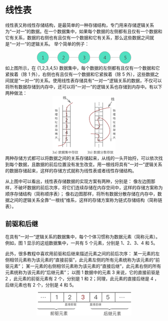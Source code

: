 # 线性表

线性表又称线性存储结构，是最简单的一种存储结构，专门用来存储逻辑关系为“一对一”的数据。在一个数据集中，如果每个数据的左侧都有且仅有一个数据和它有关系，数据的右侧也有且仅有一个数据和它有关系，那么这些数据之间就是“一对一“的逻辑关系。
举个简单的例子：
 <div align="center">
    <img src=./线性表1.jpg width=60% />
</div>
如上图所示，在 {1,2,3,4,5} 数据集中，每个数据的左侧都有且仅有一个数据和它紧挨着（除 1 外），右侧也有且仅有一个数据和它紧挨着（除 5 外），这些数据之间就是“一对一“的关系。使用线性表存储具有“一对一“逻辑关系的数据，不仅可以将所有数据存储到内存中，还可以将“一对一”的逻辑关系也存储到内存中。有以下两种做法：
 <div align="center">
    <img src=./线性表2.jpg width=40% />
</div>
两种存储方式都可以将数据之间的关系存储起来，从线的一头开始捋，可以依次找到每个数据，且数据的前后位置没有发生改变。用一根线将具有“一对一”逻辑关系的数据存储起来，这样的存储方式就称为线性表或者线性存储结构。

从上图中可以看出，线性表存储数据的实现方案有两种，分别是：
像左边图那样，不破坏数据的前后次序，将它们连续存储在内存空间中，这样的存储方案称为顺序存储结构（简称顺序表）；
像右边图那样，将所有数据分散存储在内存中，数据之间的逻辑关系全靠“一根线”维系，这样的存储方案称为链式存储结构（简称链表）。
## **前驱和后继**
在具有“一对一“逻辑关系的数据集中，每个个体习惯称为数据元素（简称元素）。例如，图 1 显示的这组数据集中，一共有 5 个元素，分别是 1、2、3、4 和 5。

此外，很多教程中喜欢用前驱和后继来描述元素之间的前后次序：
某一元素的左侧相邻元素称为该元素的“直接前驱”，此元素左侧的所有元素统称为该元素的“前驱元素”；
某一元素的右侧相邻元素称为该元素的“直接后继”，此元素右侧的所有元素统称为该元素的“后继元素”；
以图 1 数据中的元素 3 来说，它的直接前驱是 2 ，此元素的前驱元素有 2 个，分别是 1 和 2；同理，此元素的直接后继是 4 ，后继元素也有 2 个，分别是 4 和 5。
 <div align="center">
    <img src=./线性表3.jpg width=60% />
</div>